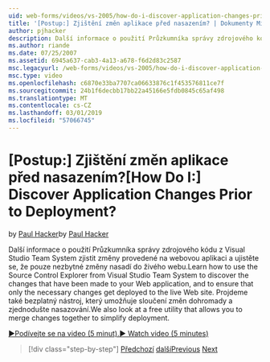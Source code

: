```yaml
---
uid: web-forms/videos/vs-2005/how-do-i-discover-application-changes-prior-to-deployment
title: '[Postup:] Zjištění změn aplikace před nasazením? | Dokumenty Microsoft'
author: pjhacker
description: Další informace o použití Průzkumníka správy zdrojového kódu z Visual Studio Team System ke zjištění změny, které byly provedeny do vaší webové aplikace a ensur...
ms.author: riande
ms.date: 07/25/2007
ms.assetid: 6945a637-cab3-4a13-a678-f6d2d83c2587
msc.legacyurl: /web-forms/videos/vs-2005/how-do-i-discover-application-changes-prior-to-deployment
msc.type: video
ms.openlocfilehash: c6870e33ba7707ca06633876c1f453576811ce7f
ms.sourcegitcommit: 24b1f6decbb17bb22a45166e5fdb0845c65af498
ms.translationtype: MT
ms.contentlocale: cs-CZ
ms.lasthandoff: 03/01/2019
ms.locfileid: "57066745"
---
```

<a name="how-do-i-discover-application-changes-prior-to-deployment"></a><span data-ttu-id="c3918-104">[Postup:] Zjištění změn aplikace před nasazením?</span><span class="sxs-lookup"><span data-stu-id="c3918-104">[How Do I:] Discover Application Changes Prior to Deployment?</span></span>
====================
<span data-ttu-id="c3918-105">by [Paul Hacker](https://github.com/pjhacker)</span><span class="sxs-lookup"><span data-stu-id="c3918-105">by [Paul Hacker](https://github.com/pjhacker)</span></span>

<span data-ttu-id="c3918-106">Další informace o použití Průzkumníka správy zdrojového kódu z Visual Studio Team System zjistit změny provedené na webovou aplikaci a ujistěte se, že pouze nezbytné změny nasadí do živého webu.</span><span class="sxs-lookup"><span data-stu-id="c3918-106">Learn how to use the Source Control Explorer from Visual Studio Team System to discover the changes that have been made to your Web application, and to ensure that only the necessary changes get deployed to the live Web site.</span></span> <span data-ttu-id="c3918-107">Projdeme také bezplatný nástroj, který umožňuje sloučení změn dohromady a zjednodušte nasazování.</span><span class="sxs-lookup"><span data-stu-id="c3918-107">We also look at a free utility that allows you to merge changes together to simplify deployment.</span></span>

[<span data-ttu-id="c3918-108">&#9654;Podívejte se na video (5 minut).</span><span class="sxs-lookup"><span data-stu-id="c3918-108">&#9654; Watch video (5 minutes)</span></span>](https://channel9.msdn.com/Blogs/ASP-NET-Site-Videos/how-do-i-discover-application-changes-prior-to-deployment)

> [!div class="step-by-step"]
> <span data-ttu-id="c3918-109">[Předchozí](how-do-i-publish-and-analyze-test-results.md)
> [další](how-do-i-implement-continuous-integration-with-team-foundation.md)</span><span class="sxs-lookup"><span data-stu-id="c3918-109">[Previous](how-do-i-publish-and-analyze-test-results.md)
[Next](how-do-i-implement-continuous-integration-with-team-foundation.md)</span></span>
